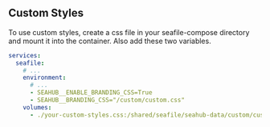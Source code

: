 ## Custom Styles

To use custom styles, create a css file in your seafile-compose directory and mount it into the container. Also add these two variables.

```yml
services:
  seafile:
    # ...
    environment:
      # ...
      - SEAHUB__ENABLE_BRANDING_CSS=True
      - SEAHUB__BRANDING_CSS="/custom/custom.css"
    volumes:
      - ./your-custom-styles.css:/shared/seafile/seahub-data/custom/custom.css:ro
```
